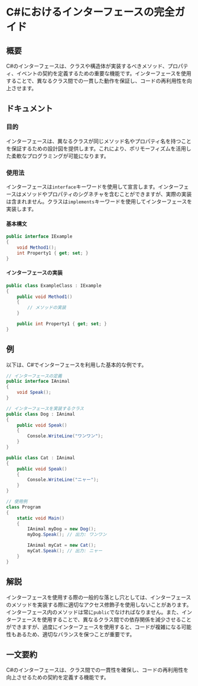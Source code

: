 <!--
Meta Description: # C#におけるインターフェースの完全ガイド ## 概要 C#のインターフェースは、クラスや構造体が実装するべきメソッド、プロパティ、イベントの契約を定義するための重要な機能です。インターフェースを使用することで、異なるクラス間での一貫した動作を保証し、コードの再利用性を向上させます。 ## ドキュ...
Meta Keywords: public, void, ianimal, speak, class
-->

# C#におけるインターフェースの完全ガイド

## 概要
C#のインターフェースは、クラスや構造体が実装するべきメソッド、プロパティ、イベントの契約を定義するための重要な機能です。インターフェースを使用することで、異なるクラス間での一貫した動作を保証し、コードの再利用性を向上させます。

## ドキュメント
### 目的
インターフェースは、異なるクラスが同じメソッド名やプロパティ名を持つことを保証するための設計図を提供します。これにより、ポリモーフィズムを活用した柔軟なプログラミングが可能になります。

### 使用法
インターフェースは`interface`キーワードを使用して宣言します。インターフェースはメソッドやプロパティのシグネチャを含むことができますが、実際の実装は含まれません。クラスは`implements`キーワードを使用してインターフェースを実装します。

#### 基本構文
```csharp
public interface IExample
{
    void Method1();
    int Property1 { get; set; }
}
```

#### インターフェースの実装
```csharp
public class ExampleClass : IExample
{
    public void Method1()
    {
        // メソッドの実装
    }

    public int Property1 { get; set; }
}
```

## 例
以下は、C#でインターフェースを利用した基本的な例です。

```csharp
// インターフェースの定義
public interface IAnimal
{
    void Speak();
}

// インターフェースを実装するクラス
public class Dog : IAnimal
{
    public void Speak()
    {
        Console.WriteLine("ワンワン");
    }
}

public class Cat : IAnimal
{
    public void Speak()
    {
        Console.WriteLine("ニャー");
    }
}

// 使用例
class Program
{
    static void Main()
    {
        IAnimal myDog = new Dog();
        myDog.Speak(); // 出力: ワンワン

        IAnimal myCat = new Cat();
        myCat.Speak(); // 出力: ニャー
    }
}
```

## 解説
インターフェースを使用する際の一般的な落とし穴としては、インターフェースのメソッドを実装する際に適切なアクセス修飾子を使用しないことがあります。インターフェース内のメソッドは常に`public`でなければなりません。また、インターフェースを使用することで、異なるクラス間での依存関係を減少させることができますが、過度にインターフェースを使用すると、コードが複雑になる可能性もあるため、適切なバランスを保つことが重要です。

## 一文要約
C#のインターフェースは、クラス間での一貫性を確保し、コードの再利用性を向上させるための契約を定義する機能です。